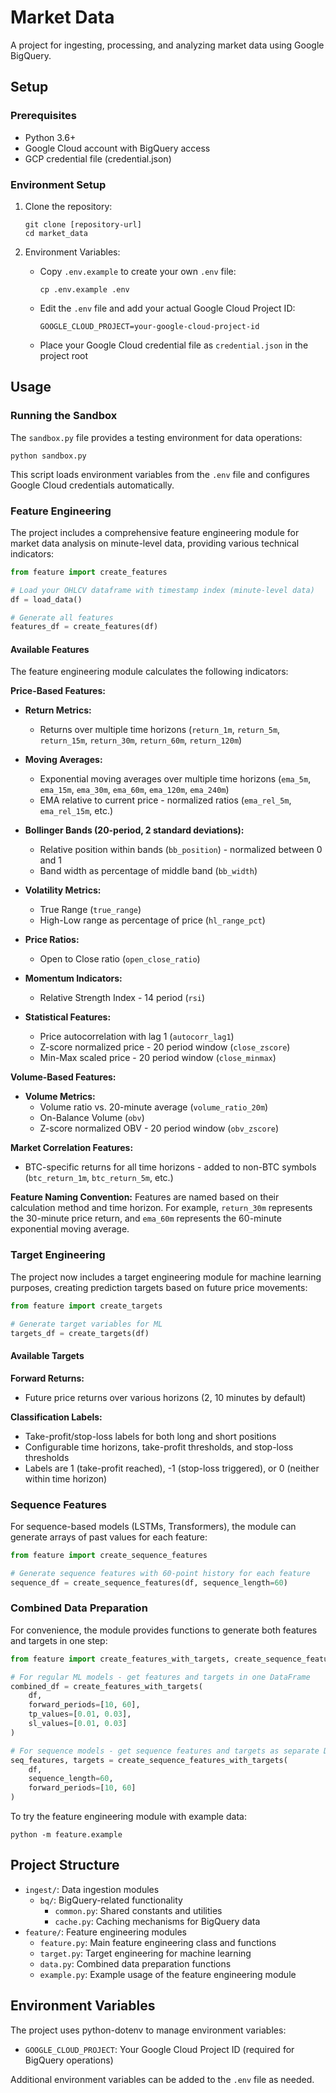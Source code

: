 # Market Data

A project for ingesting, processing, and analyzing market data using Google BigQuery.

## Setup

### Prerequisites

- Python 3.6+
- Google Cloud account with BigQuery access
- GCP credential file (credential.json)

### Environment Setup

1. Clone the repository:
   ```
   git clone [repository-url]
   cd market_data
   ```

2. Environment Variables:
   - Copy `.env.example` to create your own `.env` file:
     ```
     cp .env.example .env
     ```
   - Edit the `.env` file and add your actual Google Cloud Project ID:
     ```
     GOOGLE_CLOUD_PROJECT=your-google-cloud-project-id
     ```
   - Place your Google Cloud credential file as `credential.json` in the project root

## Usage

### Running the Sandbox

The `sandbox.py` file provides a testing environment for data operations:

```
python sandbox.py
```

This script loads environment variables from the `.env` file and configures Google Cloud credentials automatically.

### Feature Engineering

The project includes a comprehensive feature engineering module for market data analysis on minute-level data, providing various technical indicators:

```python
from feature import create_features

# Load your OHLCV dataframe with timestamp index (minute-level data)
df = load_data()  

# Generate all features
features_df = create_features(df)
```

#### Available Features

The feature engineering module calculates the following indicators:

**Price-Based Features:**
- **Return Metrics:**
  - Returns over multiple time horizons (`return_1m`, `return_5m`, `return_15m`, `return_30m`, `return_60m`, `return_120m`)

- **Moving Averages:**
  - Exponential moving averages over multiple time horizons (`ema_5m`, `ema_15m`, `ema_30m`, `ema_60m`, `ema_120m`, `ema_240m`)
  - EMA relative to current price - normalized ratios (`ema_rel_5m`, `ema_rel_15m`, etc.)

- **Bollinger Bands (20-period, 2 standard deviations):**
  - Relative position within bands (`bb_position`) - normalized between 0 and 1
  - Band width as percentage of middle band (`bb_width`)

- **Volatility Metrics:**
  - True Range (`true_range`)
  - High-Low range as percentage of price (`hl_range_pct`)

- **Price Ratios:**
  - Open to Close ratio (`open_close_ratio`)

- **Momentum Indicators:**
  - Relative Strength Index - 14 period (`rsi`)

- **Statistical Features:**
  - Price autocorrelation with lag 1 (`autocorr_lag1`)
  - Z-score normalized price - 20 period window (`close_zscore`)
  - Min-Max scaled price - 20 period window (`close_minmax`)

**Volume-Based Features:**
- **Volume Metrics:**
  - Volume ratio vs. 20-minute average (`volume_ratio_20m`)
  - On-Balance Volume (`obv`)
  - Z-score normalized OBV - 20 period window (`obv_zscore`)

**Market Correlation Features:**
- BTC-specific returns for all time horizons - added to non-BTC symbols (`btc_return_1m`, `btc_return_5m`, etc.)

**Feature Naming Convention:**
Features are named based on their calculation method and time horizon. For example, `return_30m` represents the 30-minute price return, and `ema_60m` represents the 60-minute exponential moving average.

### Target Engineering

The project now includes a target engineering module for machine learning purposes, creating prediction targets based on future price movements:

```python
from feature import create_targets

# Generate target variables for ML
targets_df = create_targets(df)
```

#### Available Targets

**Forward Returns:**
- Future price returns over various horizons (2, 10 minutes by default)
  
**Classification Labels:**
- Take-profit/stop-loss labels for both long and short positions
- Configurable time horizons, take-profit thresholds, and stop-loss thresholds
- Labels are 1 (take-profit reached), -1 (stop-loss triggered), or 0 (neither within time horizon)

### Sequence Features

For sequence-based models (LSTMs, Transformers), the module can generate arrays of past values for each feature:

```python
from feature import create_sequence_features

# Generate sequence features with 60-point history for each feature
sequence_df = create_sequence_features(df, sequence_length=60)
```

### Combined Data Preparation

For convenience, the module provides functions to generate both features and targets in one step:

```python
from feature import create_features_with_targets, create_sequence_features_with_targets

# For regular ML models - get features and targets in one DataFrame
combined_df = create_features_with_targets(
    df,
    forward_periods=[10, 60],
    tp_values=[0.01, 0.03],
    sl_values=[0.01, 0.03]
)

# For sequence models - get sequence features and targets as separate DataFrames
seq_features, targets = create_sequence_features_with_targets(
    df,
    sequence_length=60,
    forward_periods=[10, 60]
)
```

To try the feature engineering module with example data:

```
python -m feature.example
```

## Project Structure

- `ingest/`: Data ingestion modules
  - `bq/`: BigQuery-related functionality
    - `common.py`: Shared constants and utilities
    - `cache.py`: Caching mechanisms for BigQuery data
- `feature/`: Feature engineering modules
  - `feature.py`: Main feature engineering class and functions
  - `target.py`: Target engineering for machine learning
  - `data.py`: Combined data preparation functions
  - `example.py`: Example usage of the feature engineering module

## Environment Variables

The project uses python-dotenv to manage environment variables:

- `GOOGLE_CLOUD_PROJECT`: Your Google Cloud Project ID (required for BigQuery operations)

Additional environment variables can be added to the `.env` file as needed.
